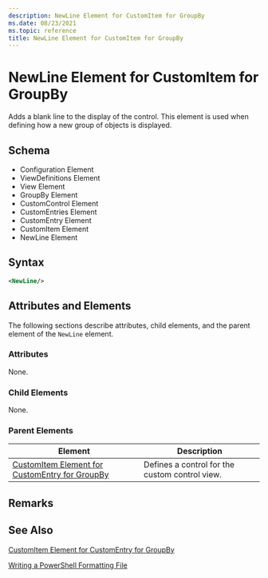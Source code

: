```yaml
---
description: NewLine Element for CustomItem for GroupBy
ms.date: 08/23/2021
ms.topic: reference
title: NewLine Element for CustomItem for GroupBy
---
```

# NewLine Element for CustomItem for GroupBy

Adds a blank line to the display of the control. This element is used when defining how a new group
of objects is displayed.

## Schema

- Configuration Element
- ViewDefinitions Element
- View Element
- GroupBy Element
- CustomControl Element
- CustomEntries Element
- CustomEntry Element
- CustomItem Element
- NewLine Element

## Syntax

```xml
<NewLine/>
```

## Attributes and Elements

The following sections describe attributes, child elements, and the parent element of the `NewLine`
element.

### Attributes

None.

### Child Elements

None.

### Parent Elements

|Element|Description|
|-------------|-----------------|
|[CustomItem Element for CustomEntry for GroupBy](./customitem-element-for-customentry-for-groupby-format.md)|Defines a control for the custom control view.|

## Remarks

## See Also

[CustomItem Element for CustomEntry for GroupBy](./customitem-element-for-customentry-for-groupby-format.md)

[Writing a PowerShell Formatting File](./writing-a-powershell-formatting-file.md)
